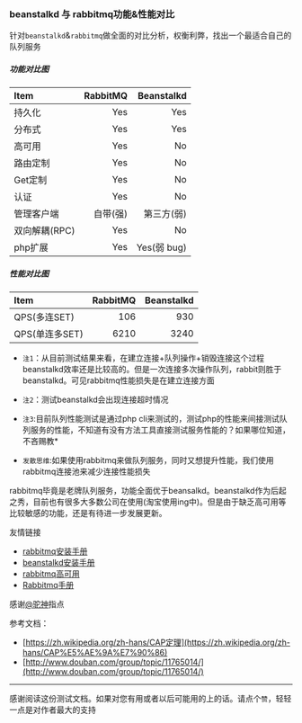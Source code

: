 ### beanstalkd 与 rabbitmq功能&性能对比

针对`beanstalkd`&`rabbitmq`做全面的对比分析，权衡利弊，找出一个最适合自己的队列服务

##### 功能对比图
| Item                 |     RabbitMQ |     Beanstalkd |
| :--------------------|-------------:|---------------:|
| 持久化               |          Yes |           Yes  |
| 分布式               |          Yes |           Yes  |
| 高可用               |          Yes |            No  |
| 路由定制             |          Yes |            No  |
| Get定制              |          Yes |            No  |
| 认证                 |          Yes |            No  |
| 管理客户端           |     自带(强) |     第三方(弱) |
| 双向解耦(RPC)        |          Yes |            No  |
| php扩展              |          Yes |    Yes(弱 bug) |

##### 性能对比图
| Item                 |     RabbitMQ |     Beanstalkd |
| :--------------------|-------------:|---------------:|
| QPS(多连SET)         |          106 |           930  |
| QPS(单连多SET)       |         6210 |          3240  |

* `注1`：从目前测试结果来看，在建立连接+队列操作+销毁连接这个过程beanstalkd效率还是比较高的。但是一次连接多次操作队列，rabbit则胜于beanstalkd。可见rabbitmq性能损失是在建立连接方面


* `注2`：测试beanstalkd会出现连接超时情况

* `注3`:目前队列性能测试是通过php cli来测试的，测试php的性能来间接测试队列服务的性能，不知道有没有方法工具直接测试服务性能的？如果哪位知道，不吝赐教*

* `发散思维`:如果使用rabbitmq来做队列服务，同时又想提升性能，我们使用rabbitmq连接池来减少连接性能损失

rabbitmq毕竟是老牌队列服务，功能全面优于beansalkd。beanstalkd作为后起之秀，目前也有很多大多数公司在使用(淘宝使用ing中)。但是由于缺乏高可用等比较敏感的功能，还是有待进一步发展更新。


友情链接
* [rabbitmq安装手册](https://github.com/iranw/queue-list/blob/master/rabbitmq-install.md)
* [beanstalkd安装手册](https://github.com/iranw/queue-list/blob/master/beanstalkd-install.md)
* [rabbitmq高可用](http://geewu.gitbooks.io/rabbitmq-quick/content/RabbitMQ%E5%88%86%E5%B8%83%E5%BC%8F%E8%AE%BE%E7%BD%AE%E4%B8%8E%E9%AB%98%E5%8F%AF%E7%94%A8%E6%80%A7%E8%AE%A8%E8%AE%BA.html)
* [Rabbitmq手册](http://geewu.gitbooks.io/rabbitmq-quick/content/index.html)


感谢[@驼神]()指点


参考文档：
* [https://zh.wikipedia.org/zh-hans/CAP定理](https://zh.wikipedia.org/zh-hans/CAP%E5%AE%9A%E7%90%86)
* [http://www.douban.com/group/topic/11765014/](http://www.douban.com/group/topic/11765014/)


---------
感谢阅读这份测试文档。如果对您有用或者以后可能用的上的话。请点个`赞`，轻轻一点是对作者最大的支持

